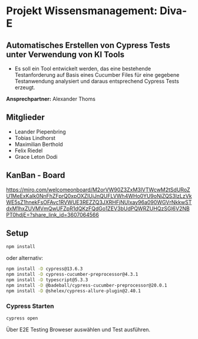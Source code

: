 # Projekt Wissensmanagement: Diva-E 

## Automatisches Erstellen von Cypress Tests unter Verwendung von KI Tools
- Es soll ein Tool entwickelt werden, das eine bestehende Testanforderung auf Basis eines Cucumber Files für eine gegebene Testanwendung analysiert und daraus entsprechend Cypress Tests erzeugt.

**Ansprechpartner:** Alexander Thoms


## Mitglieder
- Leander Piepenbring   
- Tobias Lindhorst       
- Maximilian Berthold    
- Felix Riedel         
- Grace Leton Dodi

## KanBan - Board
https://miro.com/welcomeonboard/M2orVW90Z3ZxM3lVTWcwM2tSdURoZU1MeExKalk0NnFhZFprQ0xpOXZlUjJnQUFLVWh4WHo0YU9oNjZQS3IzLzVkWE5sZ1hnekFsOFAvc1RVWUE3REZZQ3JXRHFjNUIxay96a090WGVrNkkwSTdxM1hxZUVMVmQwUFZpR1dQKzFQdGo1ZEV3bUdPQWRZUHQzSGl6V2NBPT0hdjE=?share_link_id=3607064566

## Setup
```bash
npm install
```
oder alternativ:
```bash
npm install -D cypress@13.6.3
npm install -D cypress-cucumber-preprocessor@4.3.1
npm install -D typescript@5.3.3
npm install -D @badeball/cypress-cucumber-preprocessor@20.0.1
npm install -D @shelex/cypress-allure-plugin@2.40.1
```
### Cypress Starten
```bash
cypress open
```
Über E2E Testing Broweser auswählen und Test ausführen. 